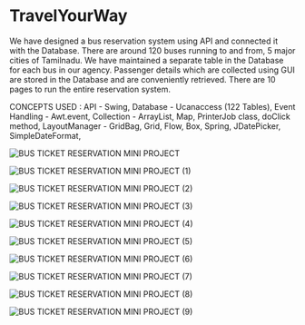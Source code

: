 # TravelYourWay

We have designed a bus reservation system using API and connected it with the Database. 
There are around 120 buses running to and from, 5 major cities of Tamilnadu.
We have maintained a separate table in the Database for each bus in our agency.
Passenger details which are collected using GUI are stored in the Database and are conveniently retrieved. 
There are 10 pages to run the entire reservation system.

CONCEPTS USED :
API - Swing, 
Database - Ucanaccess (122 Tables), 
Event Handling - Awt.event, 
Collection - ArrayList, Map, 
PrinterJob class, 
doClick method, 
LayoutManager - GridBag, Grid, Flow, Box, Spring, 
JDatePicker, 
SimpleDateFormat, 

![BUS TICKET RESERVATION MINI PROJECT](https://user-images.githubusercontent.com/82317252/145835667-8af7363f-6567-460f-a069-b56cea2fbab3.jpg)


![BUS TICKET RESERVATION MINI PROJECT (1)](https://user-images.githubusercontent.com/82317252/145835663-3e180c45-e896-42a8-a00e-f45f89af05de.jpg)

![BUS TICKET RESERVATION MINI PROJECT (2)](https://user-images.githubusercontent.com/82317252/145835659-31082f7b-9d72-4c2c-9558-2ca281a80dbc.jpg)


![BUS TICKET RESERVATION MINI PROJECT (3)](https://user-images.githubusercontent.com/82317252/145835650-0760261c-1dbb-457f-b697-b3a95307b51d.jpg)


![BUS TICKET RESERVATION MINI PROJECT (4)](https://user-images.githubusercontent.com/82317252/145835641-fb73d962-7c3c-40b2-aa70-61429977396d.jpg)


![BUS TICKET RESERVATION MINI PROJECT (5)](https://user-images.githubusercontent.com/82317252/145835636-0223a779-b6c4-4ba1-bb97-91e1eb9954f8.jpg)

![BUS TICKET RESERVATION MINI PROJECT (6)](https://user-images.githubusercontent.com/82317252/145835637-90ab23a2-4295-4a74-89db-3b9d54a95907.jpg)

![BUS TICKET RESERVATION MINI PROJECT (7)](https://user-images.githubusercontent.com/82317252/145835635-1a7aae7f-dcb7-4c84-9132-a2a249baef5d.jpg)

![BUS TICKET RESERVATION MINI PROJECT (8)](https://user-images.githubusercontent.com/82317252/145835620-2f1b814d-dfac-4f34-bff7-c050fbb013a1.jpg)

![BUS TICKET RESERVATION MINI PROJECT (9)](https://user-images.githubusercontent.com/82317252/145835600-bda6af7e-08f8-4637-bf01-e465659d4330.jpg)








